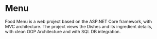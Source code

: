 # Menu

Food Menu is a web project based on the ASP.NET Core framework, with MVC architecture. 
The project views the Dishes and its ingredient details, with clean OOP Architecture and with SQL DB integration.
